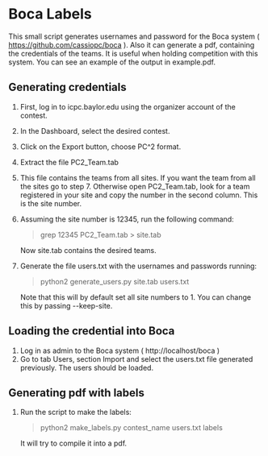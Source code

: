 # Boca Labels

This small script generates usernames and password for the Boca system ( https://github.com/cassiopc/boca ).
Also it can generate a pdf, containing the credentials of the teams.
It is useful when holding competition with this system.
You can see an example of the output in example.pdf.

## Generating credentials
1. First, log in to icpc.baylor.edu using the organizer account of the contest.
2. In the Dashboard, select the desired contest. 
3. Click on the Export button, choose PC^2 format.
4. Extract the file PC2_Team.tab
5. This file contains the teams from all sites. If you want the team from all the sites go to step 7. Otherwise open PC2_Team.tab, look for a team registered in your site and copy the number in the second column. This is the site number.
6. Assuming the site number is 12345, run the following command:
    > grep 12345 PC2_Team.tab > site.tab
   
   Now site.tab contains the desired teams.
7. Generate the file users.txt with the usernames and passwords running:
    > python2 generate_users.py site.tab users.txt
    
    Note that this will by default set all site numbers to 1.
    You can change this by passing --keep-site.
    
## Loading the credential into Boca
1. Log in as admin to the Boca system ( http://localhost/boca )
2. Go to tab Users, section Import and select the users.txt file generated previously. The users should be loaded.

## Generating pdf with labels
1. Run the script to make the labels:
    > python2 make_labels.py contest_name users.txt labels
    
    It will try to compile it into a pdf.
